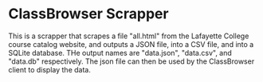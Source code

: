 # ClassBrowser Scrapper

This is a scrapper that scrapes a file "all.html" from the Lafayette College course catalog website, and outputs a JSON file, into a CSV file, and into a SQLite database. THe output names are
"data.json", "data.csv", and "data.db" respectively. The json file can then be used by the ClassBrowser client to display the data.
